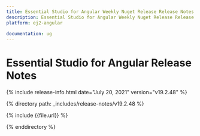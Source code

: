 ```yaml
---
title: Essential Studio for Angular Weekly Nuget Release Release Notes  
description: Essential Studio for Angular Weekly Nuget Release Release Notes  
platform: ej2-angular

documentation: ug
---
```


# Essential Studio for  Angular  Release Notes  

{% include release-info.html date="July 20, 2021"   version="v19.2.48"  %} 

{% directory path: _includes/release-notes/v19.2.48 %}

{% include {{file.url}} %}

{% enddirectory %}
